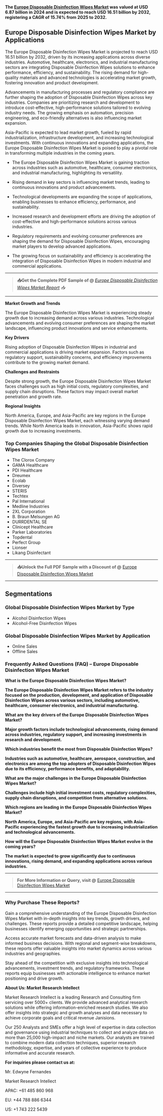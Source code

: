 <p><strong>The <a href="https://www.marketresearchintellect.com/download-sample/?rid=944067&amp;utm_source=Pulse-April-Europe&amp;utm_medium=852">Europe Disposable Disinfection Wipes Market</a> was valued at USD 6.87 billion in 2024 and is expected to reach USD 16.51 billion by 2032, registering a CAGR of 15.74% from 2025 to 2032.</strong></p><h2>Europe Disposable Disinfection Wipes Market by Applications&nbsp;</h2><p><p>The Europe Disposable Disinfection Wipes Market is projected to reach USD 16.51 billion by 2032, driven by its increasing applications across diverse industries. Automotive, healthcare, electronics, and industrial manufacturing sectors are integrating Disposable Disinfection Wipes solutions to enhance performance, efficiency, and sustainability. The rising demand for high-quality materials and advanced technologies is accelerating market growth, fostering innovation and product development.</p><p>Advancements in manufacturing processes and regulatory compliance are further shaping the adoption of Disposable Disinfection Wipes across key industries. Companies are prioritizing research and development to introduce cost-effective, high-performance solutions tailored to evolving industry needs. The growing emphasis on automation, precision engineering, and eco-friendly alternatives is also influencing market expansion.</p><p>Asia-Pacific is expected to lead market growth, fueled by rapid industrialization, infrastructure development, and increasing technological investments. With continuous innovations and expanding applications, the Europe Disposable Disinfection Wipes Market is poised to play a pivotal role in transforming multiple industries in the coming years.</p></p><ul><li><p>The Europe Disposable Disinfection Wipes Market is gaining traction across industries such as automotive, healthcare, consumer electronics, and industrial manufacturing, highlighting its versatility.</p></li><li><p>Rising demand in key sectors is influencing market trends, leading to continuous innovations and product advancements.</p></li><li><p>Technological developments are expanding the scope of applications, enabling businesses to enhance efficiency, performance, and sustainability.</p></li><li><p>Increased research and development efforts are driving the adoption of cost-effective and high-performance solutions across various industries.</p></li><li><p>Regulatory requirements and evolving consumer preferences are shaping the demand for Disposable Disinfection Wipes, encouraging market players to develop advanced applications.</p></li><li><p>The growing focus on sustainability and efficiency is accelerating the integration of Disposable Disinfection Wipes in modern industrial and commercial applications.</p></li></ul><hr /><blockquote><p><strong><span class="font-[700]">📥Get the Complete PDF Sample of @ </span></strong><em><span class="font-[700]"><a href="https://www.marketresearchintellect.com/download-sample/?rid=944067&amp;utm_source=Pulse-April-Europe&amp;utm_medium=852" target="_blank" data-tracking-control-name="article-ssr-frontend-pulse_little-text-block" data-tracking-will-navigate="" data-test-link="">Europe Disposable Disinfection Wipes Market Report</a>&nbsp;📥</span></em></p></blockquote><hr /><p class="" data-start="77" data-end="360"><strong data-start="77" data-end="105">Market Growth and Trends</strong></p><p class="" data-start="77" data-end="360">The Europe Disposable Disinfection Wipes Market is experiencing steady growth due to increasing demand across various industries. Technological advancements and evolving consumer preferences are shaping the market landscape, influencing product innovations and service enhancements.</p><p class="" data-start="362" data-end="606"><strong data-start="362" data-end="377">Key Drivers</strong></p><p class="" data-start="362" data-end="606">Rising adoption of Disposable Disinfection Wipes in industrial and commercial applications is driving market expansion. Factors such as regulatory support, sustainability concerns, and efficiency improvements contribute to the growing market demand.</p><p class="" data-start="608" data-end="849"><strong data-start="608" data-end="637">Challenges and Restraints</strong></p><p class="" data-start="608" data-end="849">Despite strong growth, the Europe Disposable Disinfection Wipes Market faces challenges such as high initial costs, regulatory complexities, and supply chain disruptions. These factors may impact overall market penetration and growth rate.</p><p class="" data-start="851" data-end="1095"><strong data-start="851" data-end="872">Regional Insights</strong></p><p class="" data-start="851" data-end="1095">North America, Europe, and Asia-Pacific are key regions in the Europe Disposable Disinfection Wipes Market, each witnessing varying demand trends. While North America leads in innovation, Asia-Pacific shows rapid growth due to increasing investments.</p><p><h3>Top Companies Shaping the Global Disposable Disinfection Wipes Market </h3><ul><li>The Clorox Company</li><li>GAMA Healthcare</li><li>PDI Healthcare</li><li>Dreumex</li><li>Ecolab</li><li>Diversey</li><li>STERIS</li><li>Techtex</li><li>Pal International</li><li>Medline Industries</li><li>2XL Corporation</li><li>B. Braun Melsungen AG</li><li>DURRDENTAL SE</li><li>Clinicept Healthcare</li><li>Parker Laboratories</li><li>Topdental</li><li>Perfect Group</li><li>Lionser</li><li>Likang Disinfectant</li></ul></p><hr /><blockquote><p><strong>📥Unlock the Full PDF Sample with a Discount of @</strong> <a href="https://www.marketresearchintellect.com/ask-for-discount/?rid=944067&amp;utm_source=Pulse-April-Europe&amp;utm_medium=852">Europe Disposable Disinfection Wipes Market</a></p></blockquote><hr /><p><h2>Segmentations</h2><h3>Global Disposable Disinfection Wipes Market by Type</h3><ul><li>Alcohol Disinfection Wipes</li><li>Alcohol-Free Disinfection Wipes</li></ul><h3>Global Disposable Disinfection Wipes Market by Application</h3><ul><li>Online Sales</li><li>Offline Sales</li></ul></p><h3><strong>Frequently Asked Questions (FAQ) &ndash; Europe Disposable Disinfection Wipes Market</strong></h3><p><strong>What is the Europe Disposable Disinfection Wipes Market?</strong></p><p><strong>The Europe Disposable Disinfection Wipes Market refers to the industry focused on the production, development, and application of Disposable Disinfection Wipes across various sectors, including automotive, healthcare, consumer electronics, and industrial manufacturing.</strong></p><p><strong>What are the key drivers of the Europe Disposable Disinfection Wipes Market?</strong></p><p><strong>Major growth factors include technological advancements, rising demand across industries, regulatory support, and increasing investments in research and development.</strong></p><p><strong>Which industries benefit the most from Disposable Disinfection Wipes?</strong></p><p><strong>Industries such as automotive, healthcare, aerospace, construction, and electronics are among the top adopters of Disposable Disinfection Wipes due to its efficiency, performance benefits, and adaptability.</strong></p><p><strong>What are the major challenges in the Europe Disposable Disinfection Wipes Market?</strong></p><p><strong>Challenges include high initial investment costs, regulatory complexities, supply chain disruptions, and competition from alternative solutions.</strong></p><p><strong>Which regions are leading in the Europe Disposable Disinfection Wipes Market?</strong></p><p><strong>North America, Europe, and Asia-Pacific are key regions, with Asia-Pacific experiencing the fastest growth due to increasing industrialization and technological advancements.</strong></p><p><strong>How will the Europe Disposable Disinfection Wipes Market evolve in the coming years?</strong></p><p><strong>The market is expected to grow significantly due to continuous innovations, rising demand, and expanding applications across various industries.</strong></p><hr /><blockquote><p><span class="font-[700]"><strong>For More Information or Query, visit&nbsp;@</strong>&nbsp;</span><span class="font-[700]"><a href="https://www.marketresearchintellect.com/product/global-disposable-disinfection-wipes-market/?utm_source=Linkedin&utm_medium=852" target="_blank" data-tracking-control-name="article-ssr-frontend-pulse_little-text-block" data-tracking-will-navigate="" data-test-link="">Europe Disposable Disinfection Wipes Market</a></span></p></blockquote><hr /><h3><strong data-start="0" data-end="31">Why Purchase These Reports?</strong></h3><p class="" data-start="35" data-end="297">Gain a comprehensive understanding of the Europe Disposable Disinfection Wipes Market with in-depth insights into key trends, growth drivers, and challenges. These reports provide a detailed competitive landscape, helping businesses identify emerging opportunities and strategic partnerships.</p><p class="" data-start="299" data-end="540">Access accurate market forecasts and data-driven analysis to make informed business decisions. With regional and segment-wise breakdowns, these reports offer valuable insights into market dynamics across various industries and geographies.</p><p class="" data-start="542" data-end="784">Stay ahead of the competition with exclusive insights into technological advancements, investment trends, and regulatory frameworks. These reports equip businesses with actionable intelligence to enhance market positioning and drive growth.</p><p><strong><span class="font-[700]">About Us: Market Research Intellect</span></strong></p><p><span class="">Market Research Intellect is a leading Research and Consulting firm servicing over 5000+ clients. We provide advanced analytical research solutions while offering information-enriched research studies.&nbsp;</span>We also offer insights into strategic and growth analyses and data necessary to achieve corporate goals and critical revenue Janisions.</p><p><span class="">Our 250 Analysts and SMEs offer a high level of expertise in data collection and governance using industrial techniques to collect and analyze data on more than 25,000 high-impact and niche markets. Our analysts are trained to combine modern data collection techniques, superior research methodology, expertise, and years of collective experience to produce informative and accurate research.</span></p><p><strong>For inquiries please contact us at:</strong></p><p>Mr. Edwyne Fernandes</p><p>Market Research Intellect</p><p>APAC: +61 485 860 968</p><p>EU: +44 788 886 6344</p><p>US: +1 743 222 5439</p>